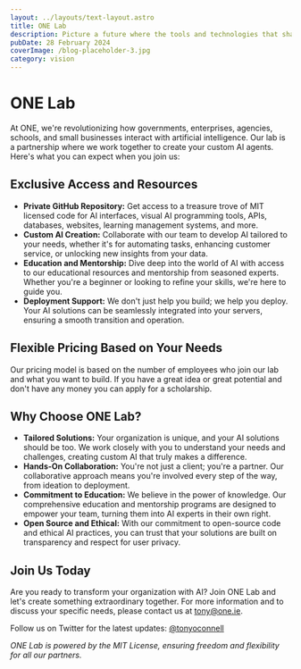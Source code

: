 ```yaml
---
layout: ../layouts/text-layout.astro
title: ONE Lab
description: Picture a future where the tools and technologies that shape our lives are not locked away in corporate vaults, but shared openly, like seeds in a community garden. This is the world we're building - a place where the magic of artificial intelligence (AI) is not a guarded secret, but a shared treasure that sparks innovation, growth, and equality across the globe.
pubDate: 28 February 2024
coverImage: /blog-placeholder-3.jpg
category: vision
---
```

# ONE Lab

At ONE, we're revolutionizing how governments, enterprises, agencies, schools, and small businesses interact with artificial intelligence. Our lab is a partnership where we work together to create your custom AI agents. Here's what you can expect when you join us:

## **Exclusive Access and Resources**

- **Private GitHub Repository:** Get access to a treasure trove of MIT licensed code for AI interfaces, visual AI programming tools, APIs, databases, websites, learning management systems, and more.
- **Custom AI Creation:** Collaborate with our team to develop AI tailored to your needs, whether it's for automating tasks, enhancing customer service, or unlocking new insights from your data.
- **Education and Mentorship:** Dive deep into the world of AI with access to our educational resources and mentorship from seasoned experts. Whether you're a beginner or looking to refine your skills, we're here to guide you.
- **Deployment Support:** We don't just help you build; we help you deploy. Your AI solutions can be seamlessly integrated into your servers, ensuring a smooth transition and operation.

## **Flexible Pricing Based on Your Needs**

Our pricing model is based on the number of employees who join our lab and what you want to build. If you have a great idea or great potential and don't have any money you can apply for a scholarship. 

## **Why Choose ONE Lab?**

- **Tailored Solutions:** Your organization is unique, and your AI solutions should be too. We work closely with you to understand your needs and challenges, creating custom AI that truly makes a difference.
- **Hands-On Collaboration:** You're not just a client; you're a partner. Our collaborative approach means you're involved every step of the way, from ideation to deployment.
- **Commitment to Education:** We believe in the power of knowledge. Our comprehensive education and mentorship programs are designed to empower your team, turning them into AI experts in their own right.
- **Open Source and Ethical:** With our commitment to open-source code and ethical AI practices, you can trust that your solutions are built on transparency and respect for user privacy.

## **Join Us Today**

Are you ready to transform your organization with AI? Join ONE Lab and let's create something extraordinary together. For more information and to discuss your specific needs, please contact us at [tony@one.ie](mailto:tony@one.ie).

Follow us on Twitter for the latest updates: [@tonyoconnell](https://twitter.com/tonyoconnell)

*ONE Lab is powered by the MIT License, ensuring freedom and flexibility for all our partners.*